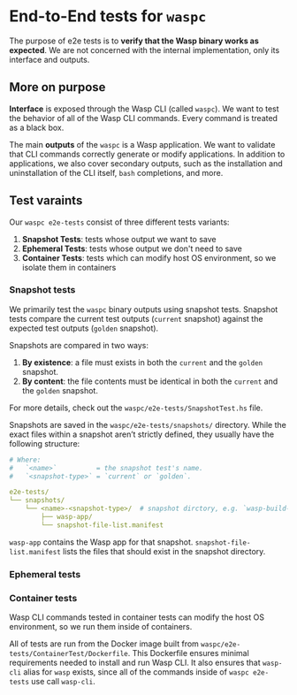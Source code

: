 # End-to-End tests for `waspc`

The purpose of e2e tests is to **verify that the Wasp binary works as expected**.
We are not concerned with the internal implementation, only its interface and outputs.

## More on purpose

**Interface** is exposed through the Wasp CLI (called `waspc`).
We want to test the behavior of all of the Wasp CLI commands.
Every command is treated as a black box.

The main **outputs** of the `waspc` is a Wasp application.
We want to validate that CLI commands correctly generate or modify applications.
In addition to applications, we also cover secondary outputs, such as the installation and uninstallation of the CLI itself, `bash` completions, and more.

## Test varaints

Our `waspc e2e-tests` consist of three different tests variants:
1. **Snapshot Tests**: tests whose output we want to save
2. **Ephemeral Tests**: tests whose output we don't need to save
3. **Container Tests**: tests which can modify host OS environment, so we isolate them in containers

### Snapshot tests

We primarily test the `waspc` binary outputs using snapshot tests.
Snapshot tests compare the current test outputs (`current` snapshot) against the expected test outputs (`golden` snapshot).

Snapshots are compared in two ways:

1. **By existence**: a file must exists in both the `current` and the `golden` snapshot.
2. **By content**: the file contents must be identical in both the `current` and the `golden` snapshot.

For more details, check out the `waspc/e2e-tests/SnapshotTest.hs` file.

Snapshots are saved in the `waspc/e2e-tests/snapshots/` directory.
While the exact files within a snapshot aren’t strictly defined, they usually have the following structure:

```yaml
# Where:
#   `<name>`          = the snapshot test's name.
#   `<snapshot-type>` = `current` or `golden`.

e2e-tests/
└── snapshots/
    └── <name>-<snapshot-type>/  # snapshot dirctory, e.g. `wasp-build-current`, `wasp-build-golden`
        ├── wasp-app/
        └── snapshot-file-list.manifest
```

`wasp-app` contains the Wasp app for that snapshot.
`snapshot-file-list.manifest` lists the files that should exist in the snapshot directory.

### Ephemeral tests

### Container tests

Wasp CLI commands tested in container tests can modify the host OS environment, so we run them inside of containers.

All of tests are run from the Docker image built from `waspc/e2e-tests/ContainerTest/Dockerfile`.
This Dockerfile ensures minimal requirements needed to install and run Wasp CLI.
It also ensures that `wasp-cli` alias for `wasp` exists, since all of the commands inside of `waspc e2e-tests` use call `wasp-cli`. 


